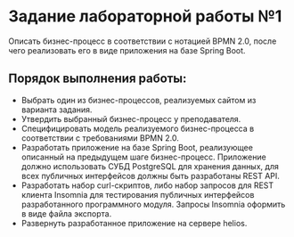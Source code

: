 # Задание лабораторной работы №1
Описать бизнес-процесс в соответствии с нотацией BPMN 2.0, после чего реализовать его в виде приложения на базе Spring Boot.

## Порядок выполнения работы:
- Выбрать один из бизнес-процессов, реализуемых сайтом из варианта задания.
- Утвердить выбранный бизнес-процесс у преподавателя.
- Специфицировать модель реализуемого бизнес-процесса в соответствии с требованиями BPMN 2.0.
- Разработать приложение на базе Spring Boot, реализующее описанный на предыдущем шаге бизнес-процесс. Приложение должно использовать СУБД PostgreSQL для хранения данных, для всех публичных интерфейсов должны быть разработаны REST API.
- Разработать набор curl-скриптов, либо набор запросов для REST клиента Insomnia для тестирования публичных интерфейсов разработанного программного модуля. Запросы Insomnia оформить в виде файла экспорта.
- Развернуть разработанное приложение на сервере helios.
